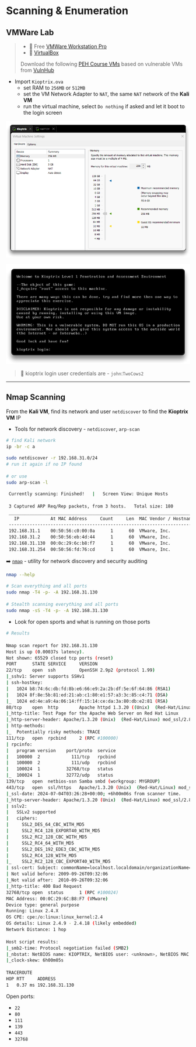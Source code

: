 # Scanning & Enumeration

## VMWare Lab

> - 🔗 Free [VMWare Workstation Pro](https://blogs.vmware.com/workstation/2024/05/vmware-workstation-pro-now-available-free-for-personal-use.html)
> - 🔗 [VirtualBox](https://www.virtualbox.org/)
>
> Download the following [PEH Course VMs](https://drive.google.com/drive/folders/1z923e0icfJADbhgS0Qfaxuez-GJTWvjt) based on vulnerable VMs from [VulnHub](https://www.vulnhub.com/)

- Import `Kioptrix.ova`
  - set RAM to `256MB` or `512MB` 
  - set the VM Network Adapter to `NAT`, the same `NAT` network of the **Kali VM**
  - run the virtual machine, select `Do nothing` if asked and let it boot to the login screen

![](.gitbook/assets/2024-07-03_23-06-45_573.png)

![Kioptrix Level 1](.gitbook/assets/2024-07-03_23-10-03_575.png)

> 📌 kioptrix login user credentials are - `john`:`TwoCows2`

---

## Nmap Scanning

From the **Kali VM**, find its network and user `netdiscover` to find the **Kioptrix VM** IP

- Tools for network discovery - `netdiscover`, `arp-scan`

```bash
# find Kali network
ip -br -c a
```

```bash
sudo netdiscover -r 192.168.31.0/24
# run it again if no IP found

# or use
sudo arp-scan -l
```

```bash
 Currently scanning: Finished!   |   Screen View: Unique Hosts

 3 Captured ARP Req/Rep packets, from 3 hosts.   Total size: 180
 _________________________________________________________________________
   IP            At MAC Address     Count     Len  MAC Vendor / Hostname  
 -------------------------------------------------------------------------
 192.168.31.1    00:50:56:c0:00:0a      1      60  VMware, Inc.
 192.168.31.2    00:50:56:eb:4d:44      1      60  VMware, Inc.
 192.168.31.130  00:0c:29:6c:b8:f7      1      60  VMware, Inc.
 192.168.31.254  00:50:56:fd:76:cd      1      60  VMware, Inc.
```

➡️ [`nmap`](https://nmap.org/) - utility for network discovery and security auditing

```bash
nmap --help
```

```bash
# Scan everything and all ports
sudo nmap -T4 -p- -A 192.168.31.130

# Stealth scanning everything and all ports
sudo nmap -sS -T4 -p- -A 192.168.31.130
```

- Look for open sports and what is running on those ports

```bash
# Results

Nmap scan report for 192.168.31.130
Host is up (0.00037s latency).
Not shown: 65529 closed tcp ports (reset)
PORT      STATE SERVICE     VERSION
22/tcp    open  ssh         OpenSSH 2.9p2 (protocol 1.99)
|_sshv1: Server supports SSHv1
| ssh-hostkey: 
|   1024 b8:74:6c:db:fd:8b:e6:66:e9:2a:2b:df:5e:6f:64:86 (RSA1)
|   1024 8f:8e:5b:81:ed:21:ab:c1:80:e1:57:a3:3c:85:c4:71 (DSA)
|_  1024 ed:4e:a9:4a:06:14:ff:15:14:ce:da:3a:80:db:e2:81 (RSA)
80/tcp    open  http        Apache httpd 1.3.20 ((Unix)  (Red-Hat/Linux) mod_ssl/2.8.4 OpenSSL/0.9.6b)
|_http-title: Test Page for the Apache Web Server on Red Hat Linux
|_http-server-header: Apache/1.3.20 (Unix)  (Red-Hat/Linux) mod_ssl/2.8.4 OpenSSL/0.9.6b
| http-methods: 
|_  Potentially risky methods: TRACE
111/tcp   open  rpcbind     2 (RPC #100000)
| rpcinfo: 
|   program version    port/proto  service
|   100000  2            111/tcp   rpcbind
|   100000  2            111/udp   rpcbind
|   100024  1          32768/tcp   status
|_  100024  1          32772/udp   status
139/tcp   open  netbios-ssn Samba smbd (workgroup: MYGROUP)
443/tcp   open  ssl/https   Apache/1.3.20 (Unix)  (Red-Hat/Linux) mod_ssl/2.8.4 OpenSSL/0.9.6b
|_ssl-date: 2024-07-04T03:26:28+00:00; +6h00m06s from scanner time.
|_http-server-header: Apache/1.3.20 (Unix)  (Red-Hat/Linux) mod_ssl/2.8.4 OpenSSL/0.9.6b
| sslv2: 
|   SSLv2 supported
|   ciphers: 
|     SSL2_DES_64_CBC_WITH_MD5
|     SSL2_RC4_128_EXPORT40_WITH_MD5
|     SSL2_RC2_128_CBC_WITH_MD5
|     SSL2_RC4_64_WITH_MD5
|     SSL2_DES_192_EDE3_CBC_WITH_MD5
|     SSL2_RC4_128_WITH_MD5
|_    SSL2_RC2_128_CBC_EXPORT40_WITH_MD5
| ssl-cert: Subject: commonName=localhost.localdomain/organizationName=SomeOrganization/stateOrProvinceName=SomeState/countryName=--
| Not valid before: 2009-09-26T09:32:06
|_Not valid after:  2010-09-26T09:32:06
|_http-title: 400 Bad Request
32768/tcp open  status      1 (RPC #100024)
MAC Address: 00:0C:29:6C:B8:F7 (VMware)
Device type: general purpose
Running: Linux 2.4.X
OS CPE: cpe:/o:linux:linux_kernel:2.4
OS details: Linux 2.4.9 - 2.4.18 (likely embedded)
Network Distance: 1 hop

Host script results:
|_smb2-time: Protocol negotiation failed (SMB2)
|_nbstat: NetBIOS name: KIOPTRIX, NetBIOS user: <unknown>, NetBIOS MAC: <unknown> (unknown)
|_clock-skew: 6h00m05s

TRACEROUTE
HOP RTT     ADDRESS
1   0.37 ms 192.168.31.130
```

Open ports:

- `22`
- `80`
- `111`
- `139`
- `443`
- `32768`

